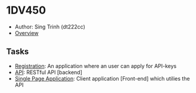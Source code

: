 # 1DV450
- Author: Sing Trinh (dt222cc)
- [Overview](https://coursepress.lnu.se/kurs/webbramverk/tjansten-toerh/)

## Tasks
- [Registration](https://coursepress.lnu.se/kurs/webbramverk/registreringsapplikation/): An application where an user can apply for API-keys
- [API](https://coursepress.lnu.se/kurs/webbramverk/webb-api-back-end/): RESTful API [backend]
- [Single Page Application](https://coursepress.lnu.se/kurs/webbramverk/spa-front-end/): Client application [Front-end] which utilies the API